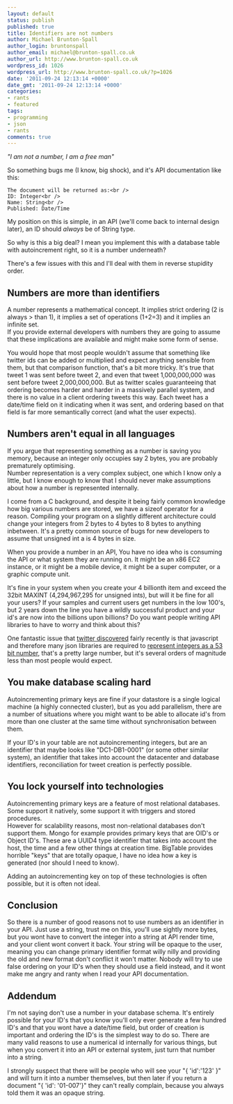 ```yaml
---
layout: default
status: publish
published: true
title: Identifiers are not numbers
author: Michael Brunton-Spall
author_login: bruntonspall
author_email: michael@brunton-spall.co.uk
author_url: http://www.brunton-spall.co.uk
wordpress_id: 1026
wordpress_url: http://www.brunton-spall.co.uk/?p=1026
date: '2011-09-24 12:13:14 +0000'
date_gmt: '2011-09-24 12:13:14 +0000'
categories:
- rants
- featured
tags:
- programming
- json
- rants
comments: true
---
```

_"I am not a number, I am a free man"_

So something bugs me (I know, big shock), and it's API documentation like this:

    The document will be returned as:<br />
    ID: Integer<br />
    Name: String<br />
    Published: Date/Time

My position on this is simple, in an API (we'll come back to internal design later), an ID should *always* be of String type.

<!--more-->
So why is this a big deal?  I mean you implement this with a database table with autoincrement right, so it is a number underneath?

There's a few issues with this and I'll deal with them in reverse stupidity order.

Numbers are more than identifiers<br />
-------

A number represents a mathematical concept.  It implies strict ordering (2 is always > than 1), it implies a set of operations (1+2=3) and it implies an infinite set.<br />
If you provide external developers with numbers they are going to assume that these implications are available and might make some form of sense.

You would hope that most people wouldn't assume that something like twitter ids can be added or multiplied and expect anything sensible from them, but that comparison function, that's a bit more tricky. It's true that tweet 1 was sent before tweet 2, and even that tweet 1,000,000,000 was sent before tweet 2,000,000,000.  But as twitter scales guaranteeing that ordering becomes harder and harder in a massively parallel system, and there is no value in a client ordering tweets this way.  Each tweet has a date/time field on it indicating when it was sent, and ordering based on that field is far more semantically correct (and what the user expects).

Numbers aren't equal in all languages<br />
------

If you argue that representing something as a number is saving you memory, because an integer only occupies say 2 bytes, you are probably prematurely optimising.<br />
Number representation is a very complex subject, one which I know only a little, but I know enough to know that I should never make assumptions about how a number is represented internally.

I come from a C background, and despite it being fairly common knowledge how big various numbers are stored, we have a sizeof operator for a reason.  Compiling your program on a slightly different architecture could change your integers from 2 bytes to 4 bytes to 8 bytes to anything inbetween. It's a pretty common source of bugs for new developers to assume that unsigned int a is 4 bytes in size.

When you provide a number in an API, You have no idea who is consuming the API or what system they are running on.  It might be an x86 EC2 instance, or it might be a mobile device, it might be a super computer, or a graphic compute unit.

It's fine in your system when you create your 4 billionth item and exceed the 32bit MAXINT (4,294,967,295 for unsigned ints), but will it be fine for all your users?  If your samples and current users get numbers in the low 100's, but 2 years down the line you have a wildly successful product and your id's are now into the billions upon billions?  Do you want people writing API libraries to have to worry and think about this?

One fantastic issue that <a href="https://dev.twitter.com/docs/twitter-ids-json-and-snowflake">twitter discovered</a> fairly recently is that javascript and therefore many json libraries are required to <a href="http://ecma262-5.com/ELS5_HTML.htm#Section_8.5">represent integers as a 53 bit number</a>, that's a pretty large number, but it's several orders of magnitude less than most people would expect.

You make database scaling hard<br />
------

Autoincrementing primary keys are fine if your datastore is a single logical machine (a highly connected cluster), but as you add parallelism, there are a number of situations where you might want to be able to allocate id's from more than one cluster at the same time without synchronisation between them.

If your ID's in your table are not autoincrementing integers, but are an identifier that maybe looks like "DC1-DB1-0001" (or some other similar system), an identifier that takes into account the datacenter and database identifiers, reconciliation for tweet creation is perfectly possible.

You lock yourself into technologies<br />
------

Autoincrementing primary keys are a feature of most relational databases.  Some support it natively, some support it with triggers and stored procedures.<br />
However for scalability reasons, most non-relational databases don't support them.  Mongo for example provides primary keys that are OID's or Object ID's.  These are a UUID4 type identifier that takes into account the host, the time and a few other things at creation time.  BigTable provides horrible "keys" that are totally opaque, I have no idea how a key is generated (nor should I need to know).

Adding an autoincrementing key on top of these technologies is often possible, but it is often not ideal.

Conclusion<br />
-----------

So there is a number of good reasons not to use numbers as an identifier in your API.  Just use a string, trust me on this, you'll use sightly more bytes, but you wont have to convert the integer into a string at API render time, and your client wont convert it back.  Your string will be opaque to the user, meaning you can change primary identifier format willy nilly and providing the old and new format don't conflict it won't matter.  Nobody will try to use false ordering on your ID's when they should use a field instead, and it wont make me angry and ranty when I read your API documentation.

Addendum<br />
--------

I'm not saying don't use a number in your database schema.  It's entirely possible for your ID's that you know you'll only ever generate a few hundred ID's and that you wont have a date/time field, but order of creation is important and ordering the ID's is the simplest way to do so.  There are many valid reasons to use a numerical id internally for various things, but when you convert it into an API or external system, just turn that number into a string.

I strongly suspect that there will be people who will see your "{ 'id':'123' }" and will turn it into a number themselves, but then later if you return a document "{ 'id': '01-007'}" they can't really complain, because you always told them it was an opaque string.

